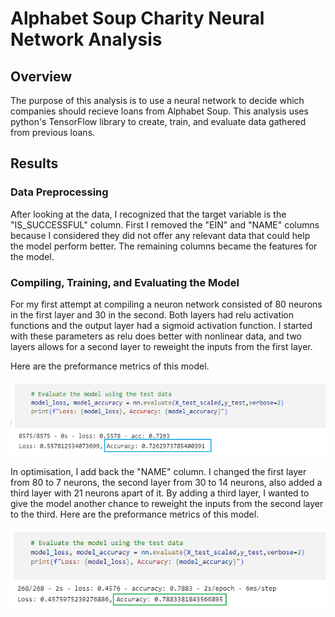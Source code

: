 # Alphabet Soup Charity Neural Network Analysis

## Overview
The purpose of this analysis is to use a neural network to decide which companies should recieve loans from Alphabet Soup. This analysis uses python's TensorFlow library to create, train, and evaluate data gathered from previous loans.

## Results
### Data Preprocessing
After looking at the data, I recognized that the target variable is the "IS_SUCCESSFUL" column. First I removed the "EIN" and "NAME" columns because I considered they did not offer any relevant data that could help the model perform better. The remaining columns became the features for the model.

### Compiling, Training, and Evaluating the Model
For my first attempt at compiling a neuron network consisted of 80 neurons in the first layer and 30 in the second. Both layers had relu activation functions and the output layer had a sigmoid activation function. I started with these parameters as relu does better with nonlinear data, and two layers allows for a second layer to reweight the inputs from the first layer. 

Here are the preformance metrics of this model.

![](image/snapshot1.png)

In optimisation, I add back the "NAME" column. I changed the first layer from 80 to 7 neurons, the second layer from 30 to 14 neurons, also added a third layer with 21 neurons apart of it. By adding a third layer, I wanted to give the model another chance to reweight the inputs from the second layer to the third. Here are the preformance metrics of this model.

![](image/snapshot2.png)
